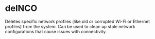 # delNCO
Deletes specific network profiles (like old or corrupted Wi-Fi or Ethernet profiles) from the system.  Can be used to clean up stale network configurations that cause issues with connectivity.
